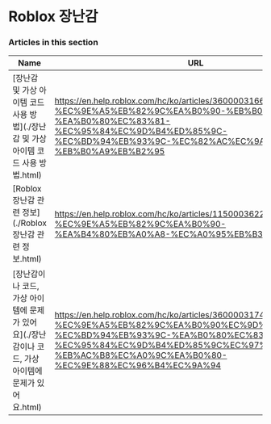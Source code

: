 # Roblox 장난감  
### Articles in this section
Name|URL
-|-
[장난감 및 가상 아이템 코드 사용 방법](./장난감 및 가상 아이템 코드 사용 방법.html) |https://en.help.roblox.com/hc/ko/articles/360000316606-%EC%9E%A5%EB%82%9C%EA%B0%90-%EB%B0%8F-%EA%B0%80%EC%83%81-%EC%95%84%EC%9D%B4%ED%85%9C-%EC%BD%94%EB%93%9C-%EC%82%AC%EC%9A%A9-%EB%B0%A9%EB%B2%95
[Roblox 장난감 관련 정보](./Roblox 장난감 관련 정보.html) |https://en.help.roblox.com/hc/ko/articles/115000362246-Roblox-%EC%9E%A5%EB%82%9C%EA%B0%90-%EA%B4%80%EB%A0%A8-%EC%A0%95%EB%B3%B4
[장난감이나  코드, 가상 아이템에 문제가 있어요](./장난감이나  코드, 가상 아이템에 문제가 있어요.html) |https://en.help.roblox.com/hc/ko/articles/360000317403-%EC%9E%A5%EB%82%9C%EA%B0%90%EC%9D%B4%EB%82%98-%EC%BD%94%EB%93%9C-%EA%B0%80%EC%83%81-%EC%95%84%EC%9D%B4%ED%85%9C%EC%97%90-%EB%AC%B8%EC%A0%9C%EA%B0%80-%EC%9E%88%EC%96%B4%EC%9A%94